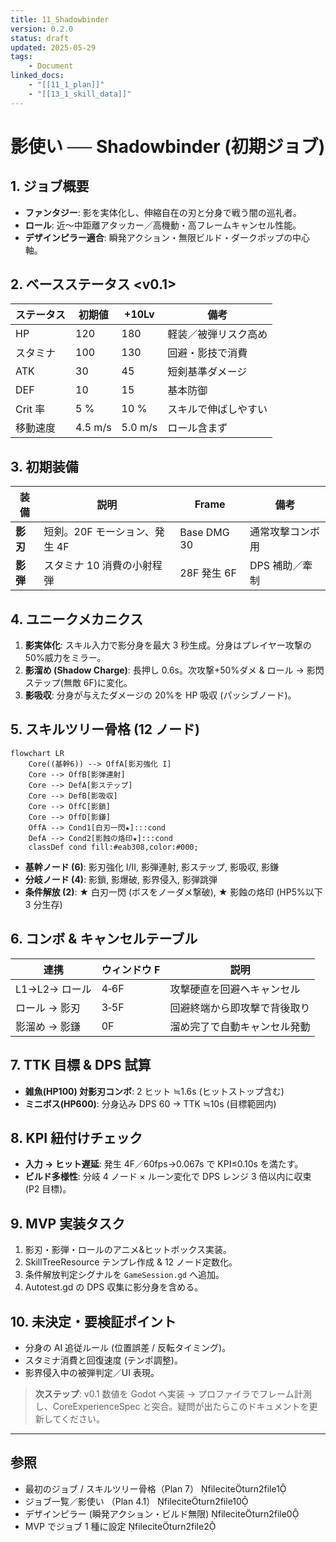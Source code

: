 ```yaml
---
title: 11_Shadowbinder
version: 0.2.0
status: draft
updated: 2025-05-29
tags:
    - Document
linked_docs:
    - "[[11_1_plan]]"
    - "[[13_1_skill_data]]"
---
```



# 影使い ── Shadowbinder (初期ジョブ)

## 1. ジョブ概要

-   **ファンタジー**: 影を実体化し、伸縮自在の刃と分身で戦う闇の巡礼者。
-   **ロール**: 近〜中距離アタッカー／高機動・高フレームキャンセル性能。
-   **デザインピラー適合**: 瞬発アクション・無限ビルド・ダークポップの中心軸。

## 2. ベースステータス \<v0.1>

| ステータス | 初期値  | +10Lv   | 備考                 |
| ---------- | ------- | ------- | -------------------- |
| HP         | 120     | 180     | 軽装／被弾リスク高め |
| スタミナ   | 100     | 130     | 回避・影技で消費     |
| ATK        | 30      | 45      | 短剣基準ダメージ     |
| DEF        | 10      | 15      | 基本防御             |
| Crit 率    | 5 %     | 10 %    | スキルで伸ばしやすい |
| 移動速度   | 4.5 m/s | 5.0 m/s | ロール含まず         |

## 3. 初期装備

| 装備     | 説明                          | Frame       | 備考             |
| -------- | ----------------------------- | ----------- | ---------------- |
| **影刃** | 短剣。20F モーション、発生 4F | Base DMG 30 | 通常攻撃コンボ用 |
| **影弾** | スタミナ 10 消費の小射程弾    | 28F 発生 6F | DPS 補助／牽制   |

## 4. ユニークメカニクス

1. **影実体化**: スキル入力で影分身を最大 3 秒生成。分身はプレイヤー攻撃の 50%威力をミラー。
2. **影溜め (Shadow Charge)**: 長押し 0.6s。次攻撃+50%ダメ & ロール → 影閃ステップ(無敵 6F)に変化。
3. **影吸収**: 分身が与えたダメージの 20%を HP 吸収 (パッシブノード)。

## 5. スキルツリー骨格 (12 ノード)

```mermaid
flowchart LR
    Core((基幹6)) --> OffA[影刃強化 I]
    Core --> OffB[影弾連射]
    Core --> DefA[影ステップ]
    Core --> DefB[影吸収]
    Core --> OffC[影鎖]
    Core --> OffD[影鎌]
    OffA --> Cond1[白刃一閃★]:::cond
    DefA --> Cond2[影蝕の烙印★]:::cond
    classDef cond fill:#eab308,color:#000;
```

-   **基幹ノード (6)**: 影刃強化 I/II, 影弾連射, 影ステップ, 影吸収, 影鎌
-   **分岐ノード (4)**: 影鎖, 影爆破, 影界侵入, 影弾跳弾
-   **条件解放 (2)**: ★ 白刃一閃 (ボスをノーダメ撃破), ★ 影蝕の烙印 (HP5%以下 3 分生存)

## 6. コンボ & キャンセルテーブル

| 連携          | ウィンドウ F | 説明                         |
| ------------- | ------------ | ---------------------------- |
| L1→L2→ ロール | 4‑6F         | 攻撃硬直を回避へキャンセル   |
| ロール → 影刃 | 3‑5F         | 回避終端から即攻撃で背後取り |
| 影溜め → 影鎌 | 0F           | 溜め完了で自動キャンセル発動 |

## 7. TTK 目標 & DPS 試算

-   **雑魚(HP100) 対影刃コンボ**: 2 ヒット ≒1.6s (ヒットストップ含む)
-   **ミニボス(HP600)**: 分身込み DPS 60 → TTK ≒10s (目標範囲内)

## 8. KPI 紐付けチェック

-   **入力 → ヒット遅延**: 発生 4F／60fps→0.067s で KPI≤0.10s を満たす。
-   **ビルド多様性**: 分岐 4 ノード × ルーン変化で DPS レンジ 3 倍以内に収束 (P2 目標)。

## 9. MVP 実装タスク

1. 影刃・影弾・ロールのアニメ&ヒットボックス実装。
2. SkillTreeResource テンプレ作成 & 12 ノード定数化。
3. 条件解放判定シグナルを `GameSession.gd` へ追加。
4. Autotest.gd の DPS 収集に影分身を含める。

## 10. 未決定・要検証ポイント

-   分身の AI 追従ルール (位置誤差 / 反転タイミング)。
-   スタミナ消費と回復速度 (テンポ調整)。
-   影界侵入中の被弾判定／UI 表現。


> **次ステップ**: v0.1 数値を Godot へ実装 → プロファイラでフレーム計測し、CoreExperienceSpec と突合。疑問が出たらこのドキュメントを更新してください。

---

## 参照

-   最初のジョブ / スキルツリー骨格（Plan 7） fileciteturn2file1
-   ジョブ一覧／影使い （Plan 4.1） fileciteturn2file10
-   デザインピラー (瞬発アクション・ビルド無限) fileciteturn2file0
-   MVP でジョブ 1 種に設定 fileciteturn2file2
